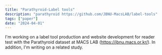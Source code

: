 ```yaml
---
title: "Parathyroid-Label tools"
description: "parathyroid https://github.com/JBNU-MacsLAB/label-tools"
tags: ["paper"]
date: "2024-04-01"
---
```


I'm working on a label tool production and website development for reader test with the Parathyroid dataset at MACS LAB (https://jbnu.macs.or.kr/). In addition, I'm writing on a related study.
